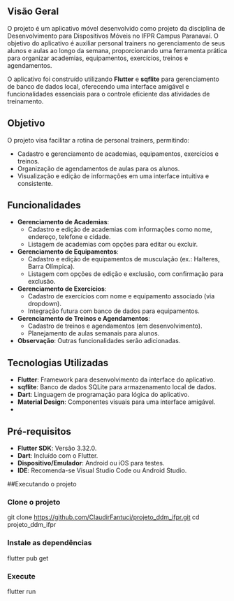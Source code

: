 
## Visão Geral

O projeto é um aplicativo móvel desenvolvido como projeto da disciplina de Desenvolvimento para Dispositivos Móveis no IFPR Campus Paranavaí. O objetivo do aplicativo é auxiliar personal trainers no gerenciamento de seus alunos e aulas ao longo da semana, proporcionando uma ferramenta prática para organizar academias, equipamentos, exercícios, treinos e agendamentos.

O aplicativo foi construído utilizando **Flutter** e **sqflite** para gerenciamento de banco de dados local, oferecendo uma interface amigável e funcionalidades essenciais para o controle eficiente das atividades de treinamento.

## Objetivo

O projeto visa facilitar a rotina de personal trainers, permitindo:
- Cadastro e gerenciamento de academias, equipamentos, exercícios e treinos.
- Organização de agendamentos de aulas para os alunos.
- Visualização e edição de informações em uma interface intuitiva e consistente.

## Funcionalidades

- **Gerenciamento de Academias**:
  - Cadastro e edição de academias com informações como nome, endereço, telefone e cidade.
  - Listagem de academias com opções para editar ou excluir.
- **Gerenciamento de Equipamentos**:
  - Cadastro e edição de equipamentos de musculação (ex.: Halteres, Barra Olímpica).
  - Listagem com opções de edição e exclusão, com confirmação para exclusão.
- **Gerenciamento de Exercícios**:
  - Cadastro de exercícios com nome e equipamento associado (via dropdown).
  - Integração futura com banco de dados para equipamentos.
- **Gerenciamento de Treinos e Agendamentos**:
  - Cadastro de treinos e agendamentos (em desenvolvimento).
  - Planejamento de aulas semanais para alunos.
- **Observação**: Outras funcionalidades serão adicionadas.

## Tecnologias Utilizadas

- **Flutter**: Framework para desenvolvimento da interface do aplicativo.
- **sqflite**: Banco de dados SQLite para armazenamento local de dados.
- **Dart**: Linguagem de programação para lógica do aplicativo.
- **Material Design**: Componentes visuais para uma interface amigável.
- 
## Pré-requisitos

- **Flutter SDK**: Versão 3.32.0.
- **Dart**: Incluído com o Flutter.
- **Dispositivo/Emulador**: Android ou iOS para testes.
- **IDE**: Recomenda-se Visual Studio Code ou Android Studio.
  
##Executando o projeto
### Clone o projeto
git clone https://github.com/ClaudirFantuci/projeto_ddm_ifpr.git
cd projeto_ddm_ifpr

### Instale as dependências
flutter pub get

### Execute
flutter run
